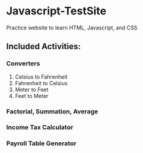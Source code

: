 # Javascript-TestSite

Practice website to learn HTML, Javascript, and CSS

## Included Activities:

### Converters
1. Celsius to Fahrenheit
2. Fahrenheit to Celsius
3. Meter to Feet
4. Feet to Meter

### Factorial, Summation, Average

### Income Tax Calculator

### Payroll Table Generator